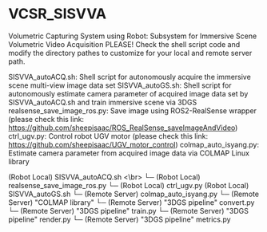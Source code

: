 # VCSR_SISVVA
Volumetric Capturing System using Robot: Subsystem for Immersive Scene Volumetric Video Acquisition
PLEASE! Check the shell script code and modify the directory pathes to customize for your local and remote server path.

SISVVA_autoACQ.sh:             Shell script for autonomously acquire the immersive scene multi-view image data set
SISVVA_autoGS.sh:              Shell script for autonomously estimate camera parameter of acquired image data set by SISVVA_autoACQ.sh and train immersive scene via 3DGS
realsense_save_image_ros.py:   Save image using ROS2-RealSense wrapper (please check this link: https://github.com/sheepisaac/ROS_RealSense_saveImageAndVideo)
ctrl_ugv.py:                   Control robot UGV motor (please check this link: https://github.com/sheepisaac/UGV_motor_control)
colmap_auto_isyang.py:         Estimate camera parameter from acquired image data via COLMAP Linux library

(Robot Local) SISVVA_autoACQ.sh <\br>
  └─ (Robot Local) realsense_save_image_ros.py
  └─ (Robot Local) ctrl_ugv.py
(Robot Local) SISVVA_autoGS.sh
  └─ (Remote Server) colmap_auto_isyang.py
      └─ (Remote Server) "COLMAP library" 
  └─ (Remote Server) "3DGS pipeline" convert.py
  └─ (Remote Server) "3DGS pipeline" train.py
  └─ (Remote Server) "3DGS pipeline" render.py
  └─ (Remote Server) "3DGS pipeline" metrics.py
